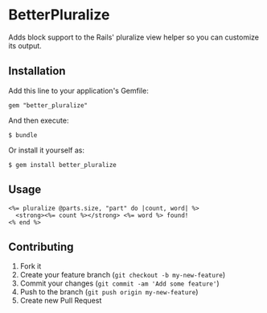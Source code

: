 # BetterPluralize

Adds block support to the Rails' pluralize view helper so you can customize its
output.

## Installation

Add this line to your application's Gemfile:

    gem "better_pluralize"

And then execute:

    $ bundle

Or install it yourself as:

    $ gem install better_pluralize

## Usage

```erb
<%= pluralize @parts.size, "part" do |count, word| %>
  <strong><%= count %></strong> <%= word %> found!
<% end %>
```

## Contributing

1. Fork it
2. Create your feature branch (`git checkout -b my-new-feature`)
3. Commit your changes (`git commit -am 'Add some feature'`)
4. Push to the branch (`git push origin my-new-feature`)
5. Create new Pull Request
